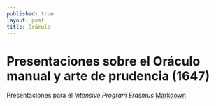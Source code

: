 ```yaml
---
published: true
layout: post
title: Oráculo
---
```


# Presentaciones sobre el Oráculo manual y arte de prudencia (1647)

Presentaciones para el _Intensive Program Erasmus_ [Markdown](http://editio.github.io/manual/)
